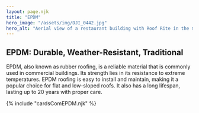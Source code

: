 ```yaml
---
layout: page.njk
title: "EPDM"
hero_image: "/assets/img/DJI_0442.jpg"
hero_alt: "Aerial view of a restaurant building with Roof Rite in the middle of a flat roof replacement. The Carlisle EPDM Membrane is partially completed with tools, safety cones, and materials visible across the surface. The building labeled 'Texas Craft Barbecue' sits on a street corner with a rounded front entryway adjacent bike lanes, and light traffic."
---
```


## EPDM: Durable, Weather-Resistant, Traditional

EPDM, also known as rubber roofing, is a reliable material that is commonly used in commercial buildings. Its strength lies in its resistance to extreme temperatures. EPDM roofing is easy to install and maintain, making it a popular choice for flat and low-sloped roofs. It also has a long lifespan, lasting up to 20 years with proper care.

<div class="breakout">
  {% include "cardsComEPDM.njk" %}
  <!-- Possible Gallery Here -->
</div>

